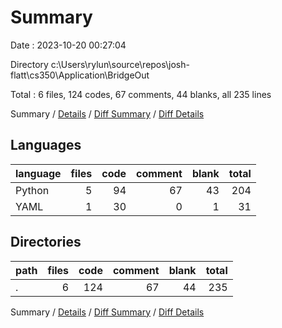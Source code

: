 # Summary

Date : 2023-10-20 00:27:04

Directory c:\\Users\\rylun\\source\\repos\\josh-flatt\\cs350\\Application\\BridgeOut

Total : 6 files,  124 codes, 67 comments, 44 blanks, all 235 lines

Summary / [Details](details.md) / [Diff Summary](diff.md) / [Diff Details](diff-details.md)

## Languages
| language | files | code | comment | blank | total |
| :--- | ---: | ---: | ---: | ---: | ---: |
| Python | 5 | 94 | 67 | 43 | 204 |
| YAML | 1 | 30 | 0 | 1 | 31 |

## Directories
| path | files | code | comment | blank | total |
| :--- | ---: | ---: | ---: | ---: | ---: |
| . | 6 | 124 | 67 | 44 | 235 |

Summary / [Details](details.md) / [Diff Summary](diff.md) / [Diff Details](diff-details.md)